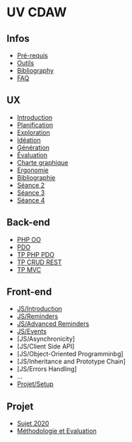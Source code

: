 # UV CDAW

## Infos

* [Pré-requis](Infos/preRequis.md)
* [Outils](Infos/outils.md)
* [Bibliography](Infos/bib.md)
* [FAQ](Infos/faq.md)

## UX
* [Introduction](UX/README.md)
* [Planification](UX/planification.md)
* [Exploration](UX/exploration.md)
* [Idéation](UX/ideation.md)
* [Génération](UX/generation.md)
* [Évaluation](UX/evaluation.md)
* [Charte graphique](UX/graphique.md)
* [Ergonomie](UX/ergonomie.md)
* [Bibliographie](UX/bibliographie.md)
* [Séance 2](UX/consignes_s2.md)
* [Séance 3](UX/consignes_s3.md)
* [Séance 4](UX/consignes_s4.md)

<!-- ## AGL
* [Planning](AGL/README.md) -->

## Back-end
- [PHP OO](BackEnd/tuto-PHP.md)
- [PDO](BackEnd/tuto-PDO.md)
- [TP PHP PDO](BackEnd/TP-PHP_PDO.md)
- [TP CRUD REST](BackEnd/TP-CRUD_REST.md)
- [TP MVC](BackEnd/TP-REST_MVC.md)

## Front-end
* [JS/Introduction](FrontEnd/JS/intro.md)
* [JS/Reminders](FrontEnd/JS/rappel.md)
* [JS/Advanced Reminders](FrontEnd/JS/advanced.md)
* [JS/Events](FrontEnd/JS/event.md)
* [JS/Asynchronicity]<!--(FrontEnd/JS/asynchronous.md)-->
* [JS/Client Side API]<!-- (FrontEnd/JS/api.md)-->
* [JS/Object-Oriented Programminbg]<!--(FrontEnd/JS/poo.md)-->
* [JS/Inheritance and Prototype Chain]<!-- (FrontEnd/JS/protoh.md)-->
* [JS/Errors Handling]<!--(FrontEnd/JS/promisemeerror.md)-->
* ...
* [Projet/Setup](FrontEnd/TP/setup.md)

<!-- ## Laravel
* [Planning](Laravel/README.md) -->

<!-- ## Seaside
* [Planning](Seaside/README.md) -->

## Projet
* [Sujet 2020](Projet/sujetMahjong.md)
* [Méthodologie et Evaluation](Projet/eval.md)
